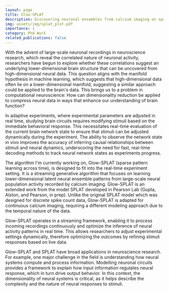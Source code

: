 ```yaml
---
layout: page
title: Glow-SPLAT
description: Discovering neuronal ensembles from calcium imaging on sparse neural population dynamics
img: assets/img/splat_plot.pdf
importance: 1
category: Phd Work
related_publications: false
---
```


With the advent of large-scale neuronal recordings in neuroscience research, which reveal the correlated nature of neuronal activity, researchers have begun to explore whether these correlations suggest an underlying lower-dimensional brain structure that can be uncovered from high-dimensional neural data. This question aligns with the manifold hypothesis in machine learning, which suggests that high-dimensional data often lie on a lower-dimensional manifold, suggesting a similar approach could be applied to the brain's data. This brings us to a problem in computational neuroscience: How can dimensionality reduction be applied to compress neural data in ways that enhance our understanding of brain function?

In adaptive experiments, where experimental parameters are adjusted in real time, studying brain circuits requires modifying stimuli based on the immediate behavioral response. This necessitates real-time evaluation of the current brain network state to ensure that stimuli can be adjusted dynamically during the experiment. The ability to observe the network state in vivo improves the accuracy of inferring causal relationships between stimuli and neural dynamics, underscoring the need for fast, real-time decoding methods to track neural network states as experiments progress.

The algorithm I'm currently working on, Glow-SPLAT (sparse pattern learning across time), is designed to fit into the real-time experiment setting. It is a streaming generative algorithm that focuses on learning lower-dimensional latent neural ensemble patterns from large-scale neural population activity recorded by calcium imaging. Glow-SPLAT is an extended work from the model SPLAT developed in Pearson Lab (Gupta, Alston, and Pearson, in prep). Unlike the original SPLAT model which was designed for discrete spike count data, Glow-SPLAT is adapted for continuous calcium imaging, requiring a different modeling approach due to the temporal nature of the data.

Glow-SPLAT operates in a streaming framework, enabling it to process incoming recordings continuously and optimize the inference of neural activity patterns in real time. This allows researchers to adjust experimental settings dynamically, therefore optimizing the outcomes by refining stimuli responses based on live data.

Glow-SPLAT and SPLAT have broad applications in neuroscience research. For example, one major challenge in the field is understanding how neural systems compute and process information. Modelling neuronal circuits provides a framework to explain how input information regulates neural response, which in turn drive output behavior. In this context, the dimensionality of neural systems is critical, as it helps describe the complexity and the nature of neural responses to stimuli.
<!-- <div class="row">
    <div class="col-sm mt-3 mt-md-0">
        {% include figure.liquid loading="eager" path="assets/img/1.jpg" title="example image" class="img-fluid rounded z-depth-1" %}
    </div>
    <div class="col-sm mt-3 mt-md-0">
        {% include figure.liquid loading="eager" path="assets/img/3.jpg" title="example image" class="img-fluid rounded z-depth-1" %}
    </div>
    <div class="col-sm mt-3 mt-md-0">
        {% include figure.liquid loading="eager" path="assets/img/5.jpg" title="example image" class="img-fluid rounded z-depth-1" %}
    </div>
</div>
<div class="caption">
    Caption photos easily. On the left, a road goes through a tunnel. Middle, leaves artistically fall in a hipster photoshoot. Right, in another hipster photoshoot, a lumberjack grasps a handful of pine needles.
</div>
<div class="row">
    <div class="col-sm mt-3 mt-md-0">
        {% include figure.liquid loading="eager" path="assets/img/5.jpg" title="example image" class="img-fluid rounded z-depth-1" %}
    </div>
</div>
<div class="caption">
    This image can also have a caption. It's like magic.
</div>

You can also put regular text between your rows of images, even citations {% cite einstein1950meaning %}.
Say you wanted to write a bit about your project before you posted the rest of the images.
You describe how you toiled, sweated, _bled_ for your project, and then... you reveal its glory in the next row of images.

<div class="row justify-content-sm-center">
    <div class="col-sm-8 mt-3 mt-md-0">
        {% include figure.liquid path="assets/img/6.jpg" title="example image" class="img-fluid rounded z-depth-1" %}
    </div>
    <div class="col-sm-4 mt-3 mt-md-0">
        {% include figure.liquid path="assets/img/11.jpg" title="example image" class="img-fluid rounded z-depth-1" %}
    </div>
</div>
<div class="caption">
    You can also have artistically styled 2/3 + 1/3 images, like these.
</div> -->
